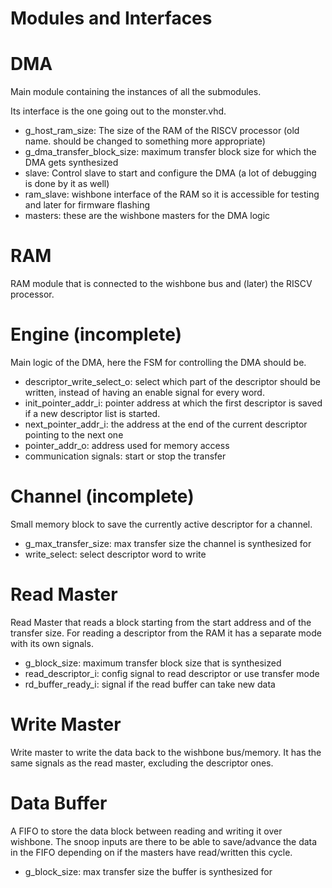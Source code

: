 # Modules and Interfaces

# DMA

Main module containing the instances of all the submodules.

Its interface is the one going out to the monster.vhd.

- g_host_ram_size: The size of the RAM of the RISCV processor (old name. should be changed to something more appropriate)
- g_dma_transfer_block_size: maximum transfer block size for which the DMA gets synthesized
- slave: Control slave to start and configure the DMA (a lot of debugging is done by it as well)
- ram_slave: wishbone interface of the RAM so it is accessible for testing and later for firmware flashing
- masters: these are the wishbone masters for the DMA logic

# RAM

RAM module that is connected to the wishbone bus and (later) the RISCV processor.

# Engine (incomplete)

Main logic of the DMA, here the FSM for controlling the DMA should be.

- descriptor_write_select_o: select which part of the descriptor should be written, instead of having an enable signal for every word.
- init_pointer_addr_i: pointer address at which the first descriptor is saved if a new descriptor list is started.
- next_pointer_addr_i: the address at the end of the current descriptor pointing to the next one
- pointer_addr_o: address used for memory access
- communication signals: start or stop the transfer

# Channel (incomplete)

Small memory block to save the currently active descriptor for a channel.

- g_max_transfer_size: max transfer size the channel is synthesized for
- write_select: select descriptor word to write

# Read Master

Read Master that reads a block starting from the start address and of the transfer size. For reading a descriptor from the RAM it has a separate mode with its own signals. 

- g_block_size: maximum transfer block size that is synthesized
- read_descriptor_i: config signal to read descriptor or use transfer mode
- rd_buffer_ready_i: signal if the read buffer can take new data

# Write Master

Write master to write the data back to the wishbone bus/memory. It has the same signals as the read master, excluding the descriptor ones.

# Data Buffer

A FIFO to store the data block between reading and writing it over wishbone. The snoop inputs are there to be able to save/advance the data in the FIFO depending on if the masters have read/written this cycle.

- g_block_size: max transfer size the buffer is synthesized for